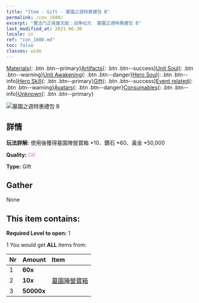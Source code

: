 ```yaml
---
title: "Item - Gift - 墓園之週特惠禮包 B"
permalink: /con_1680/
excerpt: "魔法门之英雄无敌：战争纪元  墓園之週特惠禮包 B"
last_modified_at: 2021-06-30
locale: cn
ref: "con_1680.md"
toc: false
classes: wide
---
```

 [Materials](/ItemsCN/){: .btn .btn--primary}[Artifacts](/ItemsCN/Artifacts/){: .btn .btn--success}[Unit Soul](/ItemsCN/UnitSoul/){: .btn .btn--warning}[Unit Awakening](/ItemsCN/UnitAwakening/){: .btn .btn--danger}[Hero Soul](/ItemsCN/HeroSoul/){: .btn .btn--info}[Hero Skill](/ItemsCN/HeroSkill/){: .btn .btn--primary}[Gift](/ItemsCN/Gift/){: .btn .btn--success}[Event related](/ItemsCN/Events/){: .btn .btn--warning}[Avatars](/ItemsCN/Avatars/){: .btn .btn--danger}[Consumables](/ItemsCN/Consumables/){: .btn .btn--info}[Unknown](/ItemsCN/Unknown/){: .btn .btn--primary}

 ![墓園之週特惠禮包 B](/images/t/i_907220.png)

## 詳情
 **玩法詳解:** 使用後獲得墓園陣營寶箱 *10、鑽石 *60、黃金 *50,000

 **Quality:** <span style="color: #DA70D6">OK</span>

 **Type:** Gift

## Gather

  None

## This item contains:

 **Required Level to open:** 1

 1 You would get **ALL** items  from:

  | Nr | Amount |     Item    |
  |:---|:-------|:------------|
  | 1 |  **60x** | <i class="fas fa-gem"/> |  | 
  | 2 |  **10x** | [墓園陣營寶箱](/cn/Items/con_1271/) |  | 
  | 3 |  **50000x** | <i class="fas fa-coins"/> |  | 
